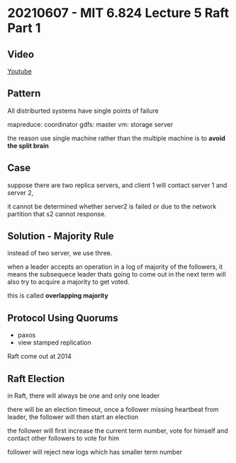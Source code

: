 # 20210607 - MIT 6.824  Lecture 5 Raft Part 1

## Video
[Youtube](https://www.youtube.com/watch?v=R2-9bsKmEbo&feature=youtu.be)


## Pattern
All distriburted systems have single points of failure

mapreduce: coordinator
gdfs: master
vm: storage server 

the reason use single machine rather than the multiple machine is to **avoid the split brain**


## Case
suppose there are two replica servers, and client 1 will contact server 1 and server 2,

it cannot be determined whether server2 is failed or due to the network partition that s2 cannot response.

## Solution - Majority Rule

instead of two server, we use three. 

when a leader accepts an operation in a log of majority of the followers, it means the subsequece leader thats going to 
come out in the next term will also try to acquire a majority to get voted.

this is called **overlapping majority**

## Protocol Using Quorums

- paxos
- view stamped replication

Raft come out at 2014


## Raft Election

in Raft, there will always be one and only one leader

there will be an election timeout,
once a follower missing heartbeat from leader, the follower will then start an election

the follower will first increase the current term number, vote for himself and contact other followers to vote for him

follower will reject new logs which has smaller term number
